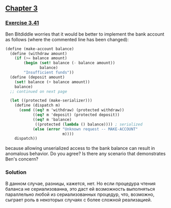 ## [Chapter 3](../index.md#3-Modularity-Objects-and-State)

### [Exercise 3.41](https://mitpress.mit.edu/sites/default/files/sicp/full-text/book/book-Z-H-23.html#%_thm_3.41)

Ben Bitdiddle worries that it would be better to implement the bank account as follows (where the commented line has been changed):

```scheme
(define (make-account balance)
  (define (withdraw amount)
    (if (>= balance amount)
        (begin (set! balance (- balance amount))
               balance)
        "Insufficient funds"))
  (define (deposit amount)
    (set! balance (+ balance amount))
    balance)
  ;; continued on next page

  (let ((protected (make-serializer)))
    (define (dispatch m)
      (cond ((eq? m 'withdraw) (protected withdraw))
            ((eq? m 'deposit) (protected deposit))
            ((eq? m 'balance)
             ((protected (lambda () balance)))) ; serialized
            (else (error "Unknown request -- MAKE-ACCOUNT"
                         m))))
    dispatch))
```

because allowing unserialized access to the bank balance can result in anomalous behavior. Do you agree? Is there any scenario that demonstrates Ben's concern? 

### Solution

В данном случае, разницы, кажется, нет. Но если процедура чтения баланса не сериализованна, это даст ей возможность выполняться параллельно любой из сериализованных процедур, что, возможно, сыграет роль в некоторых случаях с более сложной реализацией.

